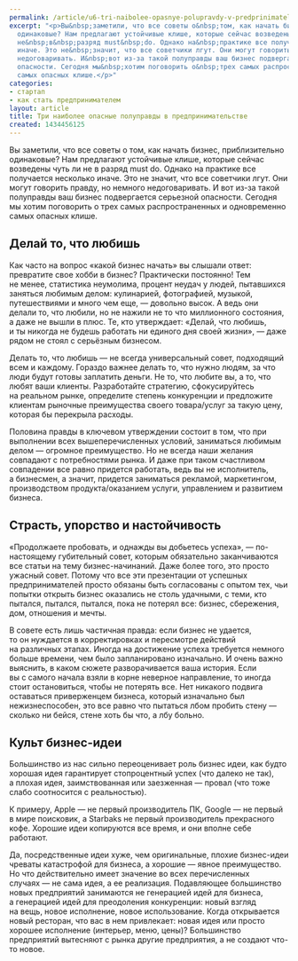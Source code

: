 ```yaml
---
permalink: /article/u6-tri-naibolee-opasnye-polupravdy-v-predprinimatelstve
excerpt: "<p>Вы&nbsp;заметили, что все советы о&nbsp;том, как начать бизнес, приблизительно
  одинаковые? Нам предлагают устойчивые клише, которые сейчас возведены чуть&nbsp;ли
  не&nbsp;в&nbsp;разряд must&nbsp;do. Однако на&nbsp;практике все получается несколько
  иначе. Это не&nbsp;значит, что все советчики лгут. Они могут говорить правду, но&nbsp;немного
  недоговаривать. И&nbsp;вот из-за такой полуправды ваш бизнес подвергается серьезной
  опасности. Сегодня мы&nbsp;хотим поговорить о&nbsp;трех самых распространенных и&nbsp;одновременно
  самых опасных клише.</p>"
categories:
- стартап
- как стать предпринимателем
layout: article
title: Три наиболее опасные полуправды в предпринимательстве
created: 1434456125
---
```

<p>Вы&nbsp;заметили, что все советы о&nbsp;том, как начать бизнес, приблизительно одинаковые? Нам предлагают устойчивые клише, которые сейчас возведены чуть&nbsp;ли не&nbsp;в&nbsp;разряд must&nbsp;do. Однако на&nbsp;практике все получается несколько иначе. Это не&nbsp;значит, что все советчики лгут. Они могут говорить правду, но&nbsp;немного недоговаривать. И&nbsp;вот из-за такой полуправды ваш бизнес подвергается серьезной опасности. Сегодня мы&nbsp;хотим поговорить о&nbsp;трех самых распространенных и&nbsp;одновременно самых опасных клише.</p>
<h2>Делай&nbsp;то, что любишь</h2>
<p>Как часто на&nbsp;вопрос «какой бизнес начать» вы&nbsp;слышали ответ: превратите свое хобби в&nbsp;бизнес? Практически постоянно! Тем не&nbsp;менее, статистика неумолима, процент неудач у&nbsp;людей, пытавшихся заняться любимым делом: кулинарией, фотографией, музыкой, путешествиями и&nbsp;много чем еще,&nbsp;— довольно высок. А&nbsp;ведь они делали&nbsp;то, что любили, но&nbsp;не&nbsp;нажили не&nbsp;то&nbsp;что миллионного состояния, а&nbsp;даже не&nbsp;вышли в&nbsp;плюс. Те, кто утверждает: «Делай, что любишь, и&nbsp;ты&nbsp;никогда не&nbsp;будешь работать ни&nbsp;единого дня своей жизни»,&nbsp;— даже рядом не&nbsp;стоял с&nbsp;серьёзным бизнесом. </p>
<p>Делать&nbsp;то, что любишь&nbsp;— не&nbsp;всегда универсальный совет, подходящий всем и&nbsp;каждому. Гораздо важнее делать&nbsp;то, что нужно людям, за&nbsp;что люди будут готовы заплатить деньги. Не&nbsp;то, что любите&nbsp;вы, а&nbsp;то, что любят ваши клиенты. Разработайте стратегию, сфокусируйтесь на&nbsp;реальном рынке, определите степень конкуренции и&nbsp;предложите клиентам рыночные преимущества своего товара/услуг за&nbsp;такую цену, которая&nbsp;бы перекрыла расходы. </p>
<p>Половина правды в&nbsp;ключевом утверждении состоит в&nbsp;том, что при выполнении всех вышеперечисленных условий, заниматься любимым делом&nbsp;— огромное преимущество. Но&nbsp;не&nbsp;всегда наши желания совпадают с&nbsp;потребностями рынка. И&nbsp;даже при таком счастливом совпадении все равно придется работать, ведь вы&nbsp;не&nbsp;исполнитель, а&nbsp;бизнесмен, а&nbsp;значит, придется заниматься рекламой, маркетингом, производством продукта/оказанием услуги, управлением и&nbsp;развитием бизнеса.</p>
<h2>Страсть, упорство и&nbsp;настойчивость</h2>
<p>«Продолжаете пробовать, и&nbsp;однажды вы&nbsp;добьетесь успеха»,&nbsp;— по-настоящему губительный совет, которым обязательно заканчиваются все статьи на&nbsp;тему бизнес-начинаний. Даже более того, это просто ужасный совет. Потому что все эти презентации от&nbsp;успешных предпринимателей просто обязаны быть согласованы с&nbsp;опытом тех, чьи попытки открыть бизнес оказались не&nbsp;столь удачными, с&nbsp;теми, кто пытался, пытался, пытался, пока не&nbsp;потерял все: бизнес, сбережения, дом, отношения и&nbsp;мечты.</p>
<p>В&nbsp;совете есть лишь частичная правда: если бизнес не&nbsp;удается, то&nbsp;он&nbsp;нуждается в&nbsp;корректировках и&nbsp;пересмотре действий на&nbsp;различных этапах. Иногда на&nbsp;достижение успеха требуется немного больше времени, чем было запланировано изначально. И&nbsp;очень важно выяснить, в&nbsp;каком сюжете разворачивается ваша история. Если вы&nbsp;с&nbsp;самого начала взяли в&nbsp;корне неверное направление, то&nbsp;иногда стоит остановиться, чтобы не&nbsp;потерять все. Нет никакого подвига оставаться приверженцем бизнеса, который изначально был нежизнеспособен, это все равно что пытаться лбом пробить стену&nbsp;— сколько ни&nbsp;бейся, стене хоть&nbsp;бы что, а&nbsp;лбу больно.</p>
<h2>Культ бизнес-идеи</h2>
<p>Большинство из&nbsp;нас сильно переоценивает роль бизнес идеи, как будто хорошая идея гарантирует стопроцентный успех (что далеко не&nbsp;так), а&nbsp;плохая идея, заимствованная или заезженная&nbsp;— провал (что тоже слабо соотносится с&nbsp;реальностью).</p>
<p>К&nbsp;примеру, Apple&nbsp;— не&nbsp;первый производитель ПК, Google&nbsp;— не&nbsp;первый в&nbsp;мире поисковик, а&nbsp;Starbaks не&nbsp;первый производитель прекрасного кофе. Хорошие идеи копируются все время, и&nbsp;они вполне себе работают.</p>
<p>Да, посредственные идеи хуже, чем оригинальные, плохие бизнес-идеи чреваты катастрофой для бизнеса, а&nbsp;хорошие&nbsp;— явное преимущество. Но&nbsp;что действительно имеет значение во&nbsp;всех перечисленных случаях&nbsp;— не&nbsp;сама идея, а&nbsp;ее&nbsp;реализация. Подавляющее большинство новых предприятий занимаются не&nbsp;генерацией идей для бизнеса, а&nbsp;генерацией идей для преодоления конкуренции: новый взгляд на&nbsp;вещь, новое исполнение, новое использование. Когда открывается новый ресторан, что вас в&nbsp;нем привлекает: новая идея или просто хорошее исполнение (интерьер, меню, цены)? Большинство предприятий вытесняют с&nbsp;рынка другие предприятия, а&nbsp;не&nbsp;создают что-то новое.</p>
